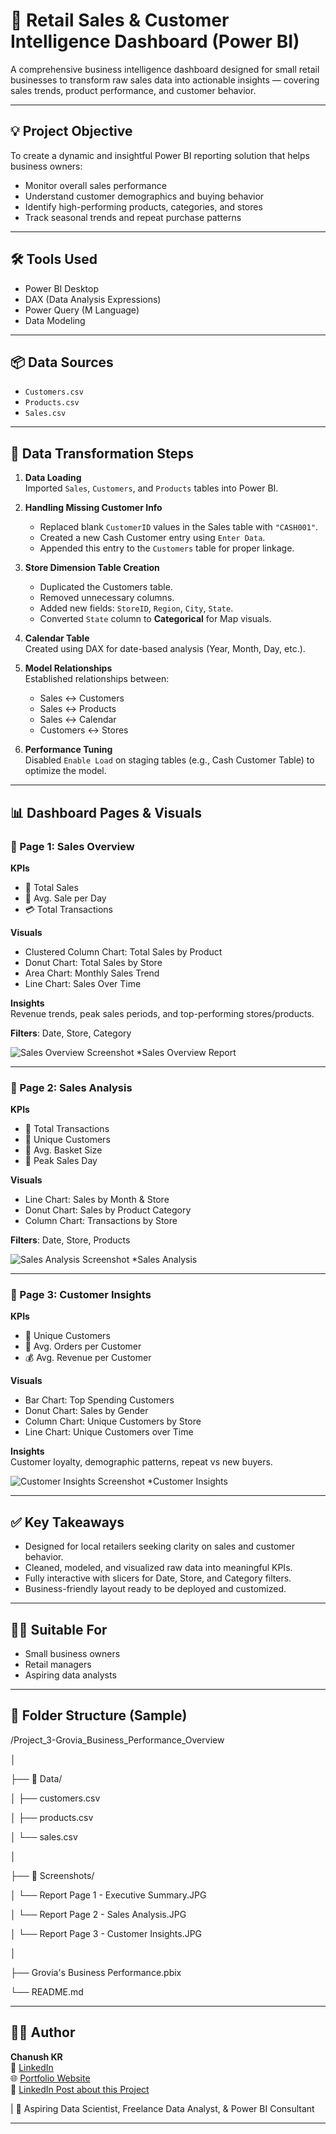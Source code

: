 # 🧾 Retail Sales & Customer Intelligence Dashboard (Power BI)

A comprehensive business intelligence dashboard designed for small retail businesses to transform raw sales data into actionable insights — covering sales trends, product performance, and customer behavior.

---

## 💡 Project Objective

To create a dynamic and insightful Power BI reporting solution that helps business owners:
- Monitor overall sales performance
- Understand customer demographics and buying behavior
- Identify high-performing products, categories, and stores
- Track seasonal trends and repeat purchase patterns

---

## 🛠️ Tools Used
- Power BI Desktop
- DAX (Data Analysis Expressions)
- Power Query (M Language)
- Data Modeling

---

## 📦 Data Sources
- `Customers.csv`
- `Products.csv`
- `Sales.csv`

---

## 🔄 Data Transformation Steps

1. **Data Loading**  
   Imported `Sales`, `Customers`, and `Products` tables into Power BI.

2. **Handling Missing Customer Info**  
   - Replaced blank `CustomerID` values in the Sales table with `"CASH001"`.
   - Created a new Cash Customer entry using `Enter Data`.
   - Appended this entry to the `Customers` table for proper linkage.

3. **Store Dimension Table Creation**  
   - Duplicated the Customers table.
   - Removed unnecessary columns.
   - Added new fields: `StoreID`, `Region`, `City`, `State`.
   - Converted `State` column to **Categorical** for Map visuals.

4. **Calendar Table**  
   Created using DAX for date-based analysis (Year, Month, Day, etc.).

5. **Model Relationships**  
   Established relationships between:
   - Sales ↔ Customers
   - Sales ↔ Products
   - Sales ↔ Calendar
   - Customers ↔ Stores

6. **Performance Tuning**  
   Disabled `Enable Load` on staging tables (e.g., Cash Customer Table) to optimize the model.

---

## 📊 Dashboard Pages & Visuals

### 📌 Page 1: Sales Overview

**KPIs**
- 🧮 Total Sales
- 📆 Avg. Sale per Day
- 💳 Total Transactions

**Visuals**
- Clustered Column Chart: Total Sales by Product
- Donut Chart: Total Sales by Store
- Area Chart: Monthly Sales Trend
- Line Chart: Sales Over Time

**Insights**  
Revenue trends, peak sales periods, and top-performing stores/products.

**Filters**: Date, Store, Category

![Sales Overview Screenshot](Executive_Summary.JPG)
*Sales Overview Report

---

### 📌 Page 2: Sales Analysis

**KPIs**
- 🧾 Total Transactions
- 👥 Unique Customers
- 🧺 Avg. Basket Size
- 🌟 Peak Sales Day

**Visuals**
- Line Chart: Sales by Month & Store
- Donut Chart: Sales by Product Category
- Column Chart: Transactions by Store

**Filters**: Date, Store, Products

![Sales Analysis Screenshot](Sales_Analysis.JPG)
*Sales Analysis

---

### 📌 Page 3: Customer Insights

**KPIs**
- 👤 Unique Customers
- 🔁 Avg. Orders per Customer
- 💰 Avg. Revenue per Customer

**Visuals**
- Bar Chart: Top Spending Customers
- Donut Chart: Sales by Gender
- Column Chart: Unique Customers by Store
- Line Chart: Unique Customers over Time

**Insights**  
Customer loyalty, demographic patterns, repeat vs new buyers.

![Customer Insights Screenshot](Customer_Insights.JPG)
*Customer Insights

---

## ✅ Key Takeaways

- Designed for local retailers seeking clarity on sales and customer behavior.
- Cleaned, modeled, and visualized raw data into meaningful KPIs.
- Fully interactive with slicers for Date, Store, and Category filters.
- Business-friendly layout ready to be deployed and customized.

---

## 🧑‍💼 Suitable For

- Small business owners
- Retail managers
- Aspiring data analysts

---

## 📁 Folder Structure (Sample)

/Project_3-Grovia_Business_Performance_Overview

│

├── 📁 Data/

│ ├── customers.csv

│ ├── products.csv

│ └── sales.csv

│

├── 📁 Screenshots/

│ └── Report Page 1 - Executive Summary.JPG

│ └── Report Page 2 - Sales Analysis.JPG

│ └── Report Page 3 - Customer Insights.JPG

│

├── Grovia's Business Performance.pbix

└── README.md

---

## 🙋‍♂️ Author

**Chanush KR**  
🔗 [LinkedIn](https://www.linkedin.com/in/chanush-kr)  
🌐 [Portfolio Website](https://sites.google.com/view/chanushkr/home)  
📌 [LinkedIn Post about this Project](https://www.linkedin.com/posts/chanush-kr_powerbi-dataanalytics-dashboarddesign-activity-7355621245268209665-vTFN?utm_source=share&utm_medium=member_desktop&rcm=ACoAAD0Tw64BmW6pg1qf8-1ow9qOM-2tCEyFJRw)

| 💼 Aspiring Data Scientist, Freelance Data Analyst, & Power BI Consultant

---
